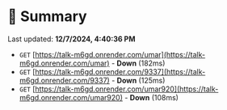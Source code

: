 # 📖 Summary
Last updated: **12/7/2024, 4:40:36 PM**

- `GET` [https://talk-m6gd.onrender.com/umar](https://talk-m6gd.onrender.com/umar) - **Down** (182ms)
- `GET` [https://talk-m6gd.onrender.com/9337](https://talk-m6gd.onrender.com/9337) - **Down** (125ms)
- `GET` [https://talk-m6gd.onrender.com/umar920](https://talk-m6gd.onrender.com/umar920) - **Down** (108ms)
